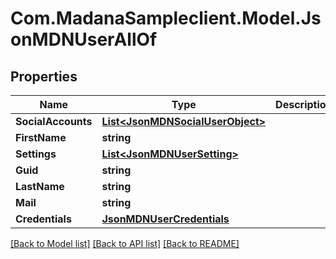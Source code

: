
# Com.MadanaSampleclient.Model.JsonMDNUserAllOf

## Properties

Name | Type | Description | Notes
------------ | ------------- | ------------- | -------------
**SocialAccounts** | [**List&lt;JsonMDNSocialUserObject&gt;**](JsonMDNSocialUserObject.md) |  | [optional] 
**FirstName** | **string** |  | [optional] 
**Settings** | [**List&lt;JsonMDNUserSetting&gt;**](JsonMDNUserSetting.md) |  | [optional] 
**Guid** | **string** |  | [optional] 
**LastName** | **string** |  | [optional] 
**Mail** | **string** |  | [optional] 
**Credentials** | [**JsonMDNUserCredentials**](JsonMDNUserCredentials.md) |  | [optional] 

[[Back to Model list]](../README.md#documentation-for-models)
[[Back to API list]](../README.md#documentation-for-api-endpoints)
[[Back to README]](../README.md)

